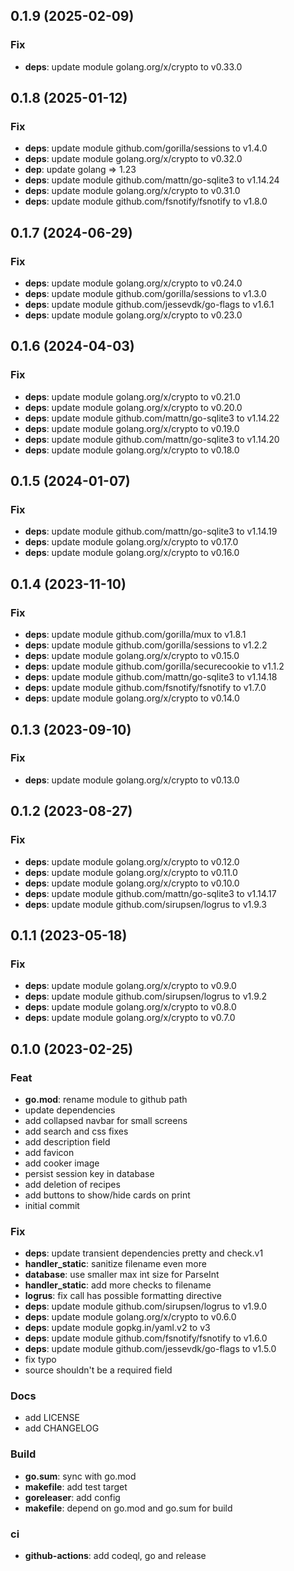 ## 0.1.9 (2025-02-09)

### Fix

- **deps**: update module golang.org/x/crypto to v0.33.0

## 0.1.8 (2025-01-12)

### Fix

- **deps**: update module github.com/gorilla/sessions to v1.4.0
- **deps**: update module golang.org/x/crypto to v0.32.0
- **dep**: update golang => 1.23
- **deps**: update module github.com/mattn/go-sqlite3 to v1.14.24
- **deps**: update module golang.org/x/crypto to v0.31.0
- **deps**: update module github.com/fsnotify/fsnotify to v1.8.0

## 0.1.7 (2024-06-29)

### Fix

- **deps**: update module golang.org/x/crypto to v0.24.0
- **deps**: update module github.com/gorilla/sessions to v1.3.0
- **deps**: update module github.com/jessevdk/go-flags to v1.6.1
- **deps**: update module golang.org/x/crypto to v0.23.0

## 0.1.6 (2024-04-03)

### Fix

- **deps**: update module golang.org/x/crypto to v0.21.0
- **deps**: update module golang.org/x/crypto to v0.20.0
- **deps**: update module github.com/mattn/go-sqlite3 to v1.14.22
- **deps**: update module golang.org/x/crypto to v0.19.0
- **deps**: update module github.com/mattn/go-sqlite3 to v1.14.20
- **deps**: update module golang.org/x/crypto to v0.18.0

## 0.1.5 (2024-01-07)

### Fix

- **deps**: update module github.com/mattn/go-sqlite3 to v1.14.19
- **deps**: update module golang.org/x/crypto to v0.17.0
- **deps**: update module golang.org/x/crypto to v0.16.0

## 0.1.4 (2023-11-10)

### Fix

- **deps**: update module github.com/gorilla/mux to v1.8.1
- **deps**: update module github.com/gorilla/sessions to v1.2.2
- **deps**: update module golang.org/x/crypto to v0.15.0
- **deps**: update module github.com/gorilla/securecookie to v1.1.2
- **deps**: update module github.com/mattn/go-sqlite3 to v1.14.18
- **deps**: update module github.com/fsnotify/fsnotify to v1.7.0
- **deps**: update module golang.org/x/crypto to v0.14.0

## 0.1.3 (2023-09-10)

### Fix

- **deps**: update module golang.org/x/crypto to v0.13.0

## 0.1.2 (2023-08-27)

### Fix

- **deps**: update module golang.org/x/crypto to v0.12.0
- **deps**: update module golang.org/x/crypto to v0.11.0
- **deps**: update module golang.org/x/crypto to v0.10.0
- **deps**: update module github.com/mattn/go-sqlite3 to v1.14.17
- **deps**: update module github.com/sirupsen/logrus to v1.9.3

## 0.1.1 (2023-05-18)

### Fix

- **deps**: update module golang.org/x/crypto to v0.9.0
- **deps**: update module github.com/sirupsen/logrus to v1.9.2
- **deps**: update module golang.org/x/crypto to v0.8.0
- **deps**: update module golang.org/x/crypto to v0.7.0

## 0.1.0 (2023-02-25)

### Feat

- **go.mod**: rename module to github path
- update dependencies
- add collapsed navbar for small screens
- add search and css fixes
- add description field
- add favicon
- add cooker image
- persist session key in database
- add deletion of recipes
- add buttons to show/hide cards on print
- initial commit

### Fix

- **deps**: update transient dependencies pretty and check.v1
- **handler_static**: sanitize filename even more
- **database**: use smaller max int size for ParseInt
- **handler_static**: add more checks to filename
- **logrus**: fix call has possible formatting directive
- **deps**: update module github.com/sirupsen/logrus to v1.9.0
- **deps**: update module golang.org/x/crypto to v0.6.0
- **deps**: update module gopkg.in/yaml.v2 to v3
- **deps**: update module github.com/fsnotify/fsnotify to v1.6.0
- **deps**: update module github.com/jessevdk/go-flags to v1.5.0
- fix typo
- source shouldn't be a required field

### Docs

- add LICENSE
- add CHANGELOG

### Build

- **go.sum**: sync with go.mod
- **makefile**: add test target
- **goreleaser**: add config
- **makefile**: depend on go.mod and go.sum for build

### ci

- **github-actions**: add codeql, go and release
